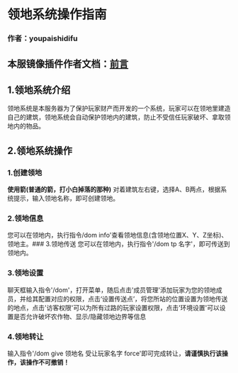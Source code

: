 # 领地系统操作指南
### 作者：youpaishidifu
## 本服镜像插件作者文档：[前言](https://dom.yunr.us.kg/zh-cn/)

## 1.领地系统介绍
领地系统是本服务器为了保护玩家财产而开发的一个系统，玩家可以在领地里建造自己的建筑，领地系统会自动保护领地内的建筑，防止不受信任玩家破坏、拿取领地内的物品。
## 2.领地系统操作
### 1.创建领地
**使用箭(普通的箭，打小白掉落的那种)** 对着建筑左右键，选择A、B两点，根据系统提示，输入领地名称，即可创建领地。
### 2.领地信息
您可以在领地内，执行指令/dom info'查看领地信息(含领地位置X、Y、Z坐标)、领地主。### 3.领地传送
您可以在领地内，执行指令'/dom tp 名字'，即可传送到领地内。
### 3.领地设置
聊天框输入指令'/dom'，打开菜单，随后点击'成员管理'添加玩家为您的领地成员，并给其配置对应的权限，点击‘设置传送点’，将您所站的位置设置为领地传送的地点，点击'访客权限'可以为所有过路的玩家设置权限，点击'环境设置'可以设置是否允许破坏农作物、显示/隐藏领地边界等信息
### 4.领地转让
输入指令'/dom give 领地名 受让玩家名字 force'即可完成转让，**请谨慎执行该操作，该操作不可撤销！**
